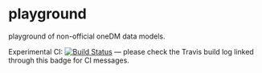 # playground
playground of non-official oneDM data models.

Experimental CI: [![Build Status](https://travis-ci.org/one-data-model/playground.svg?branch=master
)](https://travis-ci.org/one-data-model/playground) — please check the
Travis build log linked through this badge for CI messages.
